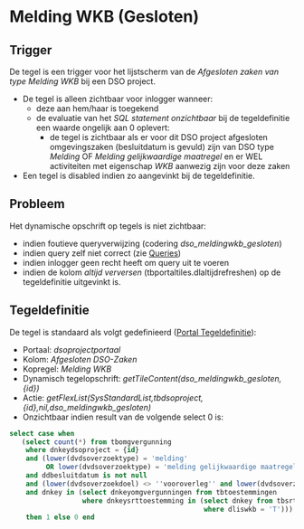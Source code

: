 # Melding WKB (Gesloten)

## Trigger

De tegel is een trigger voor het lijstscherm van de _Afgesloten zaken van type Melding WKB_ bij een DSO project.

- De tegel is alleen zichtbaar voor inlogger wanneer:
  - deze aan hem/haar is toegekend
  - de evaluatie van het _SQL statement onzichtbaar_ bij de tegeldefinitie een waarde ongelijk aan 0 oplevert:
    - de tegel is zichtbaar als er voor dit DSO project afgesloten omgevingszaken (besluitdatum is gevuld) zijn van DSO type _Melding_ OF _Melding gelijkwaardige maatregel_ en er WEL activiteiten met eigenschap _WKB_ aanwezig zijn voor deze zaken
- Een tegel is disabled indien zo aangevinkt bij de tegeldefinitie.

## Probleem

Het dynamische opschrift op tegels is niet zichtbaar:

- indien foutieve queryverwijzing (codering _dso_meldingwkb_gesloten_)
- indien query zelf niet correct (zie [Queries](/instellen_inrichten/queries.md))
- indien inlogger geen recht heeft om query uit te voeren
- indien de kolom _altijd verversen_ (tbportaltiles.dlaltijdrefreshen) op de tegeldefinitie uitgevinkt is.

## Tegeldefinitie

De tegel is standaard als volgt gedefinieerd ([Portal Tegeldefinitie](/instellen_inrichten/portaldefinitie/portal_tegel.md)):

- Portaal: _dsoprojectportaal_
- Kolom: _Afgesloten DSO-Zaken_
- Kopregel: _Melding WKB_
- Dynamisch tegelopschrift: _getTileContent(dso_meldingwkb_gesloten,{id})_
- Actie: _getFlexList(SysStandardList,tbdsoproject,{id},nil,dso_meldingwkb_gesloten)_
- Onzichtbaar indien result van de volgende select 0 is:

```sql
select case when
   (select count(*) from tbomgvergunning
    where dnkeydsoproject = {id}
    and (lower(dvdsoverzoektype) = 'melding'
         OR lower(dvdsoverzoektype) = 'melding gelijkwaardige maatregel')
    and ddbesluitdatum is not null
    and (lower(dvdsoverzoekdoel) <> ''vooroverleg'' and lower(dvdsoverzoekdoel) <> ''conceptverzoek'')
    and dnkey in (select dnkeyomgvergunningen from tbtoestemmingen
                  where dnkeysrttoestemming in (select dnkey from tbsrttoestemming
                                                where dliswkb = 'T'))) >= 1
    then 1 else 0 end
```
